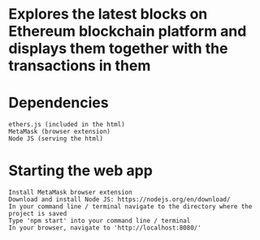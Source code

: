 # Explores the latest blocks on Ethereum blockchain platform and displays them together with the transactions in them

# Dependencies
    ethers.js (included in the html)
    MetaMask (browser extension)
    Node JS (serving the html)

# Starting the web app
    Install MetaMask browser extension
    Download and install Node JS: https://nodejs.org/en/download/
    In your command line / terminal navigate to the directory where the project is saved
    Type 'npm start' into your command line / terminal
    In your browser, navigate to 'http://localhost:8080/'
